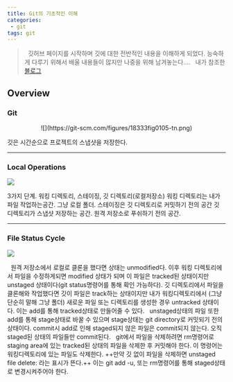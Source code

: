 ```yaml
---
title: Git의 기초적인 이해
categories:
 - git
tags: git
---
```


> &nbsp; 깃허브 페이지를 시작하며 깃에 대한 전반적인 내용을 이해하게 되었다. 능숙하게 다루기 위해서 배울 내용들이 많지만 나중을 위해 남겨놓는다....
 &nbsp; 내가 참조한 [블로그](https://git-scm.com/book/ko/v1/)

<!-- more -->

## Overview
### Git
<center>
<div>![](https://git-scm.com/figures/18333fig0105-tn.png) </div>
</center>


깃은 시간순으로 프로젝트의 스냅샷을 저장한다.

___

### Local Operations
![](https://git-scm.com/figures/18333fig0106-tn.png)

3가지 단계. 워킹 디렉토리, 스테이징, 깃 디렉토리(로컬저장소)
워킹 디렉토리는 내가 파일 작업하는공간. 그냥 로컬 폴더.
스테이징은 깃 디렉토리로 커밋하기 전의 공간
깃 디렉토리가 스냅샷 저장하는 공간. 원격 저장소로 푸쉬하기 전의 공간.

___

### File Status Cycle
![](https://git-scm.com/figures/18333fig0201-tn.png)

&nbsp; 원격 저장소에서 로컬로 클론을 했다면 상태는 unmodified다. 이후 워킹 디렉토리에서 파일을 수정하게되면 modified 상태가 되며 이 파일은 tracked된 상태이지만 unstaged 상태이다(git status명령어를 통해 확인 가능하다). 깃 디렉토리에서 파일을 클론해와 작업했다면 깃이 파일은 track하는 상태이지만 내가 워킹디렉토리에서 (그냥 단순히 말해 그냥 폴더) 새로운 파일 또는 디렉토리를 생성한 경우 untracked 상태이다. 이는 add를 통해 tracked상태로 만들어줄 수 있다.
&nbsp; unstaged상태의 파일 또한 add를 통해 stage상태로 바꿀 수 있으며 stage상태는 git directory로 커밋되기 전의 상태이다. commit시 add로 인해 staged되지 않은 파일은 commit되지 않는다. 오직 staged된 상태의 파일들만 commit된다.
&nbsp; git에서 파일을 삭제하려면 rm명령어로 staging area에 있는 tracked된 상태의 파일을 삭제한 후 커밋해야 한다. 이 명령어는 워킹디렉토리에 있는 파일도 삭제한다. ++만약 깃 없이 파일을 삭제하면 unstaged file delete: 라는 표시가 뜬다.++ 이는 git add -u, 또는 rm명령어를 통해 staged상태로 변경시켜주어야 한다.